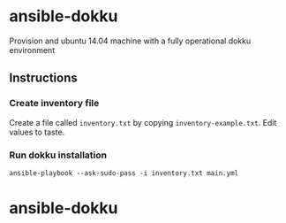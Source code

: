 # ansible-dokku

Provision and ubuntu 14.04 machine with a fully operational dokku environment

## Instructions

### Create inventory file

Create a file called `inventory.txt` by copying `inventory-example.txt`. 
Edit values to taste.

### Run dokku installation

```
ansible-playbook --ask-sudo-pass -i inventory.txt main.yml
```
# ansible-dokku
